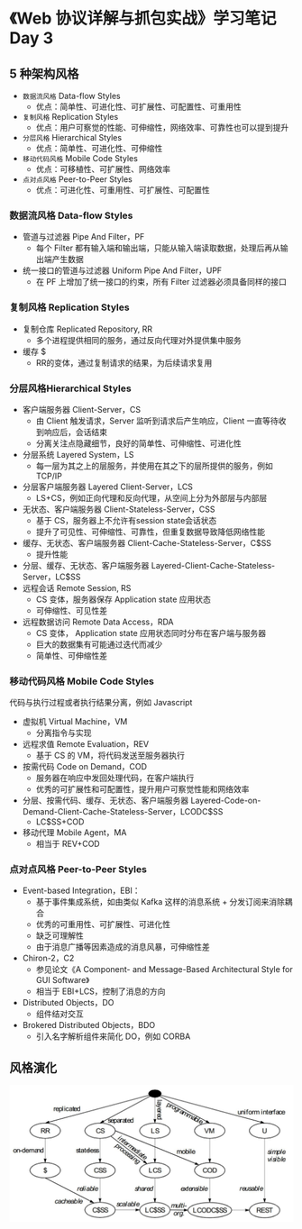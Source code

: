# 《Web 协议详解与抓包实战》学习笔记 Day 3

## 5 种架构风格

* `数据流风格` Data-flow Styles
  - 优点：简单性、可进化性、可扩展性、可配置性、可重用性
* `复制风格` Replication Styles
  - 优点：用户可察觉的性能、可伸缩性，网络效率、可靠性也可以提到提升
* `分层风格` Hierarchical Styles
  - 优点：简单性、可进化性、可伸缩性
* `移动代码风格` Mobile Code Styles
  - 优点：可移植性、可扩展性、网络效率
* `点对点风格` Peer-to-Peer Styles
  - 优点：可进化性、可重用性、可扩展性、可配置性

### 数据流风格 Data-flow Styles

* 管道与过滤器 Pipe And Filter，PF
  - 每个 Filter 都有输入端和输出端，只能从输入端读取数据，处理后再从输出端产生数据
* 统一接口的管道与过滤器 Uniform Pipe And Filter，UPF
  - 在 PF 上增加了统一接口的约束，所有 Filter 过滤器必须具备同样的接口

### 复制风格 Replication Styles

* 复制仓库 Replicated Repository, RR
  - 多个进程提供相同的服务，通过反向代理对外提供集中服务
* 缓存 $
  - RR的变体，通过复制请求的结果，为后续请求复用

### 分层风格Hierarchical Styles

* 客户端服务器 Client-Server，CS
  - 由 Client 触发请求，Server 监听到请求后产生响应，Client 一直等待收到响应后，会话结束
  - 分离关注点隐藏细节，良好的简单性、可伸缩性、可进化性
* 分层系统 Layered System，LS
  - 每一层为其之上的层服务，并使用在其之下的层所提供的服务，例如 TCP/IP
* 分层客户端服务器 Layered Client-Server，LCS
  - LS+CS，例如正向代理和反向代理，从空间上分为外部层与内部层
* 无状态、客户端服务器 Client-Stateless-Server，CSS
  - 基于 CS，服务器上不允许有session state会话状态
  - 提升了可见性、可伸缩性、可靠性，但重复数据导致降低网络性能
* 缓存、无状态、客户端服务器 Client-Cache-Stateless-Server，C$SS
  - 提升性能
* 分层、缓存、无状态、客户端服务器 Layered-Client-Cache-Stateless-Server，LC$SS
* 远程会话 Remote Session, RS
  - CS 变体，服务器保存 Application state 应用状态
  - 可伸缩性、可见性差
* 远程数据访问 Remote Data Access，RDA
  - CS 变体， Application state 应用状态同时分布在客户端与服务器
  - 巨大的数据集有可能通过迭代而减少
  - 简单性、可伸缩性差

### 移动代码风格 Mobile Code Styles

代码与执行过程或者执行结果分离，例如 Javascript

* 虚拟机 Virtual Machine，VM
  - 分离指令与实现
* 远程求值 Remote Evaluation，REV
  - 基于 CS 的 VM，将代码发送至服务器执行
* 按需代码 Code on Demand，COD
  - 服务器在响应中发回处理代码，在客户端执行
  - 优秀的可扩展性和可配置性，提升用户可察觉性能和网络效率
* 分层、按需代码、缓存、无状态、客户端服务器 Layered-Code-on-Demand-Client-Cache-Stateless-Server，LCODC$SS
  - LC$SS+COD
* 移动代理 Mobile Agent，MA
  - 相当于 REV+COD

### 点对点风格 Peer-to-Peer Styles

* Event-based Integration，EBI：
  - 基于事件集成系统，如由类似 Kafka 这样的消息系统 + 分发订阅来消除耦合
  - 优秀的可重用性、可扩展性、可进化性
  - 缺乏可理解性
  - 由于消息广播等因素造成的消息风暴，可伸缩性差
* Chiron-2，C2
  - 参见论文《A Component- and Message-Based Architectural Style for GUI Software》
  - 相当于 EBI+LCS，控制了消息的方向
* Distributed Objects，DO
  - 组件结对交互
* Brokered Distributed Objects，BDO
  - 引入名字解析组件来简化 DO，例如 CORBA

## 风格演化
![image.png](img/day3/01.png)
